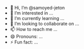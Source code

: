 - 👋 Hi, I’m @samoyed-jeton
- 👀 I’m interested in ...
- 🌱 I’m currently learning ...
- 💞️ I’m looking to collaborate on ...
- 📫 How to reach me ...
- 😄 Pronouns: ...
- ⚡ Fun fact: ...

<!---
samoyed-jeton/samoyed-jeton is a ✨ special ✨ repository because its `README.md` (this file) appears on your GitHub profile.
You can click the Preview link to take a look at your changes.
--->
